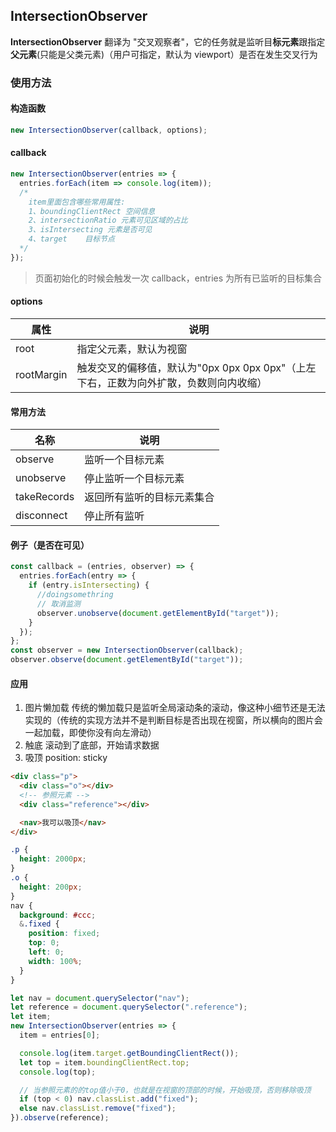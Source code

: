 ## IntersectionObserver

**IntersectionObserver** 翻译为 "交叉观察者"，它的任务就是监听目**标元素**跟指定**父元素**(只能是父类元素)（用户可指定，默认为 viewport）是否在发生交叉行为

### 使用方法

#### 构造函数

```javascript
new IntersectionObserver(callback, options);
```

#### callback

```javascript
new IntersectionObserver(entries => {
  entries.forEach(item => console.log(item));
  /*
    item里面包含哪些常用属性:
    1、boundingClientRect 空间信息
    2、intersectionRatio 元素可见区域的占比
    3、isIntersecting 元素是否可见
    4、target 	目标节点
  */
});
```

> 页面初始化的时候会触发一次 callback，entries 为所有已监听的目标集合

#### options

| 属性       | 说明                                                                                  |
| ---------- | ------------------------------------------------------------------------------------- |
| root       | 指定父元素，默认为视窗                                                                |
| rootMargin | 触发交叉的偏移值，默认为"0px 0px 0px 0px"（上左下右，正数为向外扩散，负数则向内收缩） |

#### 常用方法

| 名称        | 说明                       |
| ----------- | -------------------------- |
| observe     | 监听一个目标元素           |
| unobserve   | 停止监听一个目标元素       |
| takeRecords | 返回所有监听的目标元素集合 |
| disconnect  | 停止所有监听               |

#### 例子（是否在可见）

```javascript
const callback = (entries, observer) => {
  entries.forEach(entry => {
    if (entry.isIntersecting) {
      //doingsomethring
      // 取消监测
      observer.unobserve(document.getElementById("target"));
    }
  });
};
const observer = new IntersectionObserver(callback);
observer.observe(document.getElementById("target"));
```

#### 应用

1. 图片懒加载
   传统的懒加载只是监听全局滚动条的滚动，像这种小细节还是无法实现的（传统的实现方法并不是判断目标是否出现在视窗，所以横向的图片会一起加载，即使你没有向左滑动）
2. 触底
   滚动到了底部，开始请求数据
3. 吸顶
   position: sticky

```html
<div class="p">
  <div class="o"></div>
  <!-- 参照元素 -->
  <div class="reference"></div>

  <nav>我可以吸顶</nav>
</div>
```

```scss
.p {
  height: 2000px;
}
.o {
  height: 200px;
}
nav {
  background: #ccc;
  &.fixed {
    position: fixed;
    top: 0;
    left: 0;
    width: 100%;
  }
}
```

```javascript
let nav = document.querySelector("nav");
let reference = document.querySelector(".reference");
let item;
new IntersectionObserver(entries => {
  item = entries[0];

  console.log(item.target.getBoundingClientRect());
  let top = item.boundingClientRect.top;
  console.log(top);

  // 当参照元素的的top值小于0，也就是在视窗的顶部的时候，开始吸顶，否则移除吸顶
  if (top < 0) nav.classList.add("fixed");
  else nav.classList.remove("fixed");
}).observe(reference);
```

